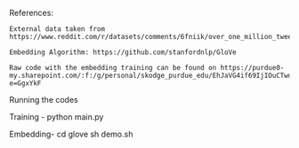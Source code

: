 References:
    


    External data taken from https://www.reddit.com/r/datasets/comments/6fniik/over_one_million_tweets_collected_from_us/
    
    Embedding Algorithm: https://github.com/stanfordnlp/GloVe
    
    Raw code with the embedding training can be found on https://purdue0-my.sharepoint.com/:f:/g/personal/skodge_purdue_edu/EhJaVG4if69IjIOuCTwo0LMBsH_za6tTpAw6pr599HRI9Q?e=GgxYkF

Running the codes

Training - 
python main.py 

Embedding- 
cd glove
sh demo.sh
